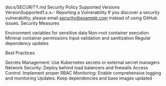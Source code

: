 
docs/SECURITY.md
Security Policy
Supported Versions
VersionSupported1.x.x:white_check_mark:
Reporting a Vulnerability
If you discover a security vulnerability, please email security@example.com instead of using GitHub issues.
Security Measures

Environment variables for sensitive data
Non-root container execution
Minimal container permissions
Input validation and sanitization
Regular dependency updates

Best Practices

Secrets Management: Use Kubernetes secrets or external secret managers
Network Security: Deploy behind load balancers and firewalls
Access Control: Implement proper RBAC
Monitoring: Enable comprehensive logging and monitoring
Updates: Keep dependencies and base images updated
